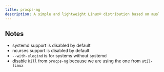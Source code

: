 ```yaml
---
title: procps-ng
description: A simple and lightweight Linux® distribution based on musl libc and toybox
---
```


## Notes
- systemd support is disabled by default
- ncurses support is disabled by default
- `--with-elogind` is for systems without systemd
- disable `kill` from `procps-ng` because we are using the one from `util-linux` 
